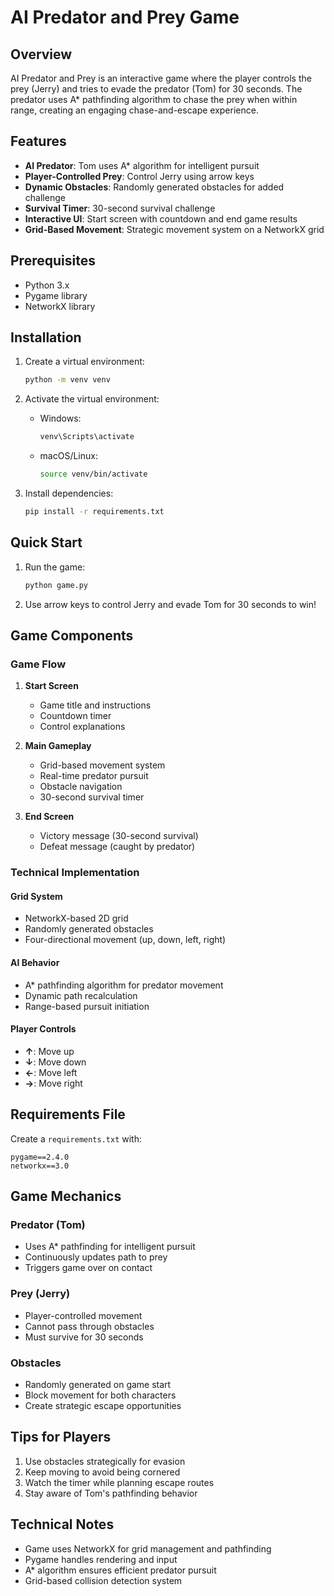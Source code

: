 # AI Predator and Prey Game

## Overview

AI Predator and Prey is an interactive game where the player controls the prey (Jerry) and tries to evade the predator (Tom) for 30 seconds. The predator uses A* pathfinding algorithm to chase the prey when within range, creating an engaging chase-and-escape experience.

## Features

- **AI Predator**: Tom uses A* algorithm for intelligent pursuit
- **Player-Controlled Prey**: Control Jerry using arrow keys
- **Dynamic Obstacles**: Randomly generated obstacles for added challenge
- **Survival Timer**: 30-second survival challenge
- **Interactive UI**: Start screen with countdown and end game results
- **Grid-Based Movement**: Strategic movement system on a NetworkX grid

## Prerequisites

- Python 3.x
- Pygame library
- NetworkX library

## Installation

1. Create a virtual environment:
   ```bash
   python -m venv venv
   ```

2. Activate the virtual environment:
   - Windows:
     ```bash
     venv\Scripts\activate
     ```
   - macOS/Linux:
     ```bash
     source venv/bin/activate
     ```

3. Install dependencies:
   ```bash
   pip install -r requirements.txt
   ```

## Quick Start

1. Run the game:
   ```bash
   python game.py
   ```

2. Use arrow keys to control Jerry and evade Tom for 30 seconds to win!

## Game Components

### Game Flow
1. **Start Screen**
   - Game title and instructions
   - Countdown timer
   - Control explanations

2. **Main Gameplay**
   - Grid-based movement system
   - Real-time predator pursuit
   - Obstacle navigation
   - 30-second survival timer

3. **End Screen**
   - Victory message (30-second survival)
   - Defeat message (caught by predator)

### Technical Implementation

#### Grid System
- NetworkX-based 2D grid
- Randomly generated obstacles
- Four-directional movement (up, down, left, right)

#### AI Behavior
- A* pathfinding algorithm for predator movement
- Dynamic path recalculation
- Range-based pursuit initiation

#### Player Controls
- **↑**: Move up
- **↓**: Move down
- **←**: Move left
- **→**: Move right

## Requirements File

Create a `requirements.txt` with:
```
pygame==2.4.0
networkx==3.0
```

## Game Mechanics

### Predator (Tom)
- Uses A* pathfinding for intelligent pursuit
- Continuously updates path to prey
- Triggers game over on contact

### Prey (Jerry)
- Player-controlled movement
- Cannot pass through obstacles
- Must survive for 30 seconds

### Obstacles
- Randomly generated on game start
- Block movement for both characters
- Create strategic escape opportunities

## Tips for Players

1. Use obstacles strategically for evasion
2. Keep moving to avoid being cornered
3. Watch the timer while planning escape routes
4. Stay aware of Tom's pathfinding behavior

## Technical Notes

- Game uses NetworkX for grid management and pathfinding
- Pygame handles rendering and input
- A* algorithm ensures efficient predator pursuit
- Grid-based collision detection system
